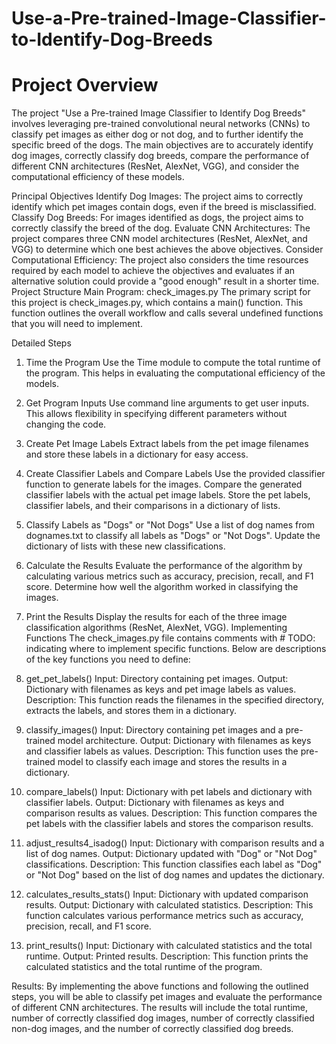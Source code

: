 # Use-a-Pre-trained-Image-Classifier-to-Identify-Dog-Breeds
# Project Overview
The project "Use a Pre-trained Image Classifier to Identify Dog Breeds" involves leveraging pre-trained convolutional neural networks (CNNs) to classify pet images as either dog or not dog, and to further identify the specific breed of the dogs. The main objectives are to accurately identify dog images, correctly classify dog breeds, compare the performance of different CNN architectures (ResNet, AlexNet, VGG), and consider the computational efficiency of these models.

Principal Objectives
Identify Dog Images: The project aims to correctly identify which pet images contain dogs, even if the breed is misclassified.
Classify Dog Breeds: For images identified as dogs, the project aims to correctly classify the breed of the dog.
Evaluate CNN Architectures: The project compares three CNN model architectures (ResNet, AlexNet, and VGG) to determine which one best achieves the above objectives.
Consider Computational Efficiency: The project also considers the time resources required by each model to achieve the objectives and evaluates if an alternative solution could provide a "good enough" result in a shorter time.
Project Structure
Main Program: check_images.py
The primary script for this project is check_images.py, which contains a main() function. This function outlines the overall workflow and calls several undefined functions that you will need to implement.

Detailed Steps
1. Time the Program
Use the Time module to compute the total runtime of the program. This helps in evaluating the computational efficiency of the models.
2. Get Program Inputs
Use command line arguments to get user inputs. This allows flexibility in specifying different parameters without changing the code.
3. Create Pet Image Labels
Extract labels from the pet image filenames and store these labels in a dictionary for easy access.
4. Create Classifier Labels and Compare Labels
Use the provided classifier function to generate labels for the images.
Compare the generated classifier labels with the actual pet image labels.
Store the pet labels, classifier labels, and their comparisons in a dictionary of lists.
5. Classify Labels as "Dogs" or "Not Dogs"
Use a list of dog names from dognames.txt to classify all labels as "Dogs" or "Not Dogs".
Update the dictionary of lists with these new classifications.
6. Calculate the Results
Evaluate the performance of the algorithm by calculating various metrics such as accuracy, precision, recall, and F1 score.
Determine how well the algorithm worked in classifying the images.
7. Print the Results
Display the results for each of the three image classification algorithms (ResNet, AlexNet, VGG).
Implementing Functions
The check_images.py file contains comments with # TODO: indicating where to implement specific functions. Below are descriptions of the key functions you need to define:

1. get_pet_labels()
Input: Directory containing pet images.
Output: Dictionary with filenames as keys and pet image labels as values.
Description: This function reads the filenames in the specified directory, extracts the labels, and stores them in a dictionary.
2. classify_images()
Input: Directory containing pet images and a pre-trained model architecture.
Output: Dictionary with filenames as keys and classifier labels as values.
Description: This function uses the pre-trained model to classify each image and stores the results in a dictionary.
3. compare_labels()
Input: Dictionary with pet labels and dictionary with classifier labels.
Output: Dictionary with filenames as keys and comparison results as values.
Description: This function compares the pet labels with the classifier labels and stores the comparison results.
4. adjust_results4_isadog()
Input: Dictionary with comparison results and a list of dog names.
Output: Dictionary updated with "Dog" or "Not Dog" classifications.
Description: This function classifies each label as "Dog" or "Not Dog" based on the list of dog names and updates the dictionary.
5. calculates_results_stats()
Input: Dictionary with updated comparison results.
Output: Dictionary with calculated statistics.
Description: This function calculates various performance metrics such as accuracy, precision, recall, and F1 score.
6. print_results()
Input: Dictionary with calculated statistics and the total runtime.
Output: Printed results.
Description: This function prints the calculated statistics and the total runtime of the program.

Results:
By implementing the above functions and following the outlined steps, you will be able to classify pet images and evaluate the performance of different CNN architectures. The results will include the total runtime, number of correctly classified dog images, number of correctly classified non-dog images, and the number of correctly classified dog breeds.
